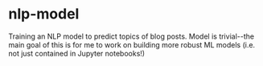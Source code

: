 # nlp-model
Training an NLP model to predict topics of blog posts. Model is trivial--the main goal of this is for me to work on building more robust ML models (i.e. not just contained in Jupyter notebooks!)
